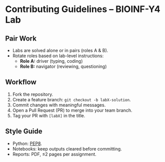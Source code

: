 # Contributing Guidelines – BIOINF-Y4 Lab

## Pair Work
- Labs are solved alone or in pairs (roles A & B).
- Rotate roles based on lab-level instructions:  
  - **Role A:** driver (typing, coding)  
  - **Role B:** navigator (reviewing, questioning)  

## Workflow
1. Fork the repository.
2. Create a feature branch: `git checkout -b labX-solution`.
3. Commit changes with meaningful messages.
4. Open a Pull Request (PR) to merge into your team branch.
5. Tag your PR with `[labX]` in the title.

## Style Guide
- Python: [PEP8](https://peps.python.org/pep-0008/).
- Notebooks: keep outputs cleared before committing.
- Reports: PDF, ≤2 pages per assignment.

